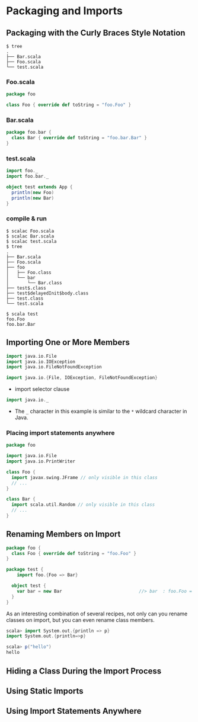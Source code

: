 # Packaging and Imports

## Packaging with the Curly Braces Style Notation
```shell
$ tree
.
├── Bar.scala
├── Foo.scala
└── test.scala
```

### Foo.scala
```scala
package foo

class Foo { override def toString = "foo.Foo" }
```

### Bar.scala
```scala
package foo.bar {
  class Bar { override def toString = "foo.bar.Bar" }
}
```

### test.scala
```scala
import foo._
import foo.bar._

object test extends App {
  println(new Foo)
  println(new Bar)
}
```

### compile & run
```shell
$ scalac Foo.scala
$ scalac Bar.scala
$ scalac test.scala
$ tree
.
├── Bar.scala
├── Foo.scala
├── foo
│   ├── Foo.class
│   └── bar
│       └── Bar.class
├── test$.class
├── test$delayedInit$body.class
├── test.class
└── test.scala

$ scala test
foo.Foo
foo.bar.Bar
```

## Importing One or More Members
```scala
import java.io.File
import java.io.IOException
import java.io.FileNotFoundException
```

```scala
import java.io.{File, IOException, FileNotFoundException}
```
- import selector clause

```scala
import java.io._
```
- The `_` character in this example is similar to the `*` wildcard character in Java.

### Placing import statements anywhere
```scala
package foo

import java.io.File
import java.io.PrintWriter

class Foo {
  import javax.swing.JFrame // only visible in this class
  // ...
}

class Bar {
  import scala.util.Random // only visible in this class
  // ...
}
```

## Renaming Members on Import

```scala
package foo {
  class Foo { override def toString = "foo.Foo" }
}

package test {
	import foo.{Foo => Bar}

  object test {
    var bar = new Bar                             //> bar  : foo.Foo = foo.Foo
  }
}
```

As an interesting combination of several recipes, not only can you rename classes on import, but you can even rename class members. 

```scala
scala> import System.out.{println => p}
import System.out.{println=>p}

scala> p("hello")
hello
```

## Hiding a Class During the Import Process

## Using Static Imports

## Using Import Statements Anywhere
